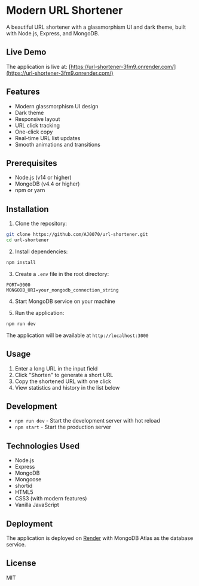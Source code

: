 # Modern URL Shortener

A beautiful URL shortener with a glassmorphism UI and dark theme, built with Node.js, Express, and MongoDB.

## Live Demo

The application is live at: [https://url-shortener-3fm9.onrender.com/](https://url-shortener-3fm9.onrender.com/)

## Features

- Modern glassmorphism UI design
- Dark theme
- Responsive layout
- URL click tracking
- One-click copy
- Real-time URL list updates
- Smooth animations and transitions

## Prerequisites

- Node.js (v14 or higher)
- MongoDB (v4.4 or higher)
- npm or yarn

## Installation

1. Clone the repository:

```bash
git clone https://github.com/AJ0070/url-shortener.git
cd url-shortener
```

2. Install dependencies:

```bash
npm install
```

3. Create a `.env` file in the root directory:

```env
PORT=3000
MONGODB_URI=your_mongodb_connection_string
```

4. Start MongoDB service on your machine

5. Run the application:

```bash
npm run dev
```

The application will be available at `http://localhost:3000`

## Usage

1. Enter a long URL in the input field
2. Click "Shorten" to generate a short URL
3. Copy the shortened URL with one click
4. View statistics and history in the list below

## Development

- `npm run dev` - Start the development server with hot reload
- `npm start` - Start the production server

## Technologies Used

- Node.js
- Express
- MongoDB
- Mongoose
- shortid
- HTML5
- CSS3 (with modern features)
- Vanilla JavaScript

## Deployment

The application is deployed on [Render](https://render.com) with MongoDB Atlas as the database service.

## License

MIT
